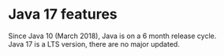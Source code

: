 # Java 17 features
Since Java 10 (March 2018), Java is on a 6 month release cycle. </br>
Java 17 is a LTS version, there are no major updated.
